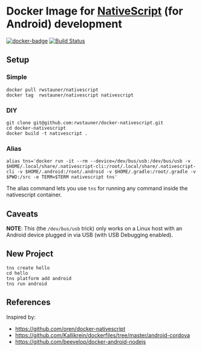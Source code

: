 # Docker Image for [NativeScript][nativescript] (for Android) development

[![docker-badge](http://dockeri.co/image/rwstauner/nativescript)](https://hub.docker.com/r/rwstauner/nativescript)
[![Build Status](https://travis-ci.org/rwstauner/docker-nativescript.svg?branch=master)](https://travis-ci.org/rwstauner/docker-nativescript)

## Setup

### Simple

    docker pull rwstauner/nativescript
    docker tag  rwstauner/nativescript nativescript

### DIY

    git clone git@github.com:rwstauner/docker-nativescript.git
    cd docker-nativescript
    docker build -t nativescript .

### Alias

    alias tns='docker run -it --rm --device=/dev/bus/usb:/dev/bus/usb -v $HOME/.local/share/.nativescript-cli:/root/.local/share/.nativescript-cli -v $HOME/.android:/root/.android -v $HOME/.gradle:/root/.gradle -v $PWD:/src -e TERM=$TERM nativescript tns'

The alias command lets you use `tns` for running any command inside the nativescript container.

## Caveats

**NOTE**: This (the `/dev/bus/usb` trick) only works on a Linux host with an
Android device plugged in via USB (with USB Debugging enabled).

## New Project

    tns create hello
    cd hello
    tns platform add android
    tns run android

## References

Inspired by:
* https://github.com/oren/docker-nativescript
* https://github.com/Kallikrein/dockerfiles/tree/master/android-cordova
* https://github.com/beevelop/docker-android-nodejs

[nativescript]: https://www.nativescript.org/
